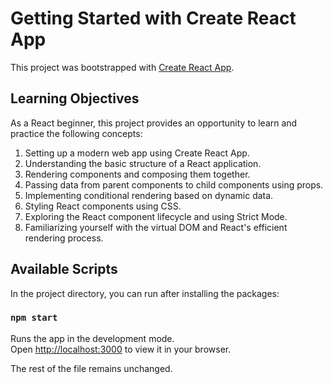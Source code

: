 # Getting Started with Create React App

This project was bootstrapped with [Create React App](https://github.com/facebook/create-react-app).

## Learning Objectives

As a React beginner, this project provides an opportunity to learn and practice the following concepts:

1. Setting up a modern web app using Create React App.
2. Understanding the basic structure of a React application.
3. Rendering components and composing them together.
4. Passing data from parent components to child components using props.
5. Implementing conditional rendering based on dynamic data.
6. Styling React components using CSS.
7. Exploring the React component lifecycle and using Strict Mode.
8. Familiarizing yourself with the virtual DOM and React's efficient rendering process.

## Available Scripts

In the project directory, you can run after installing the packages:

### `npm start`

Runs the app in the development mode.\
Open [http://localhost:3000](http://localhost:3000) to view it in your browser.

The rest of the file remains unchanged.
